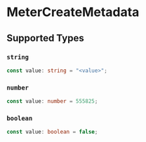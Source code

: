 # MeterCreateMetadata


## Supported Types

### `string`

```typescript
const value: string = "<value>";
```

### `number`

```typescript
const value: number = 555825;
```

### `boolean`

```typescript
const value: boolean = false;
```

